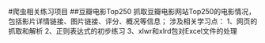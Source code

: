 #爬虫相关练习项目
##豆瓣电影Top250
抓取豆瓣电影网站Top250的电影情况，包括影片详情链接、图片链接、评分、概况等信息；
涉及相关学习点：
1、网页的抓取和解析
2、正则表达式的初步练习
3、xlwr和xlrd包对Excel文件的处理
